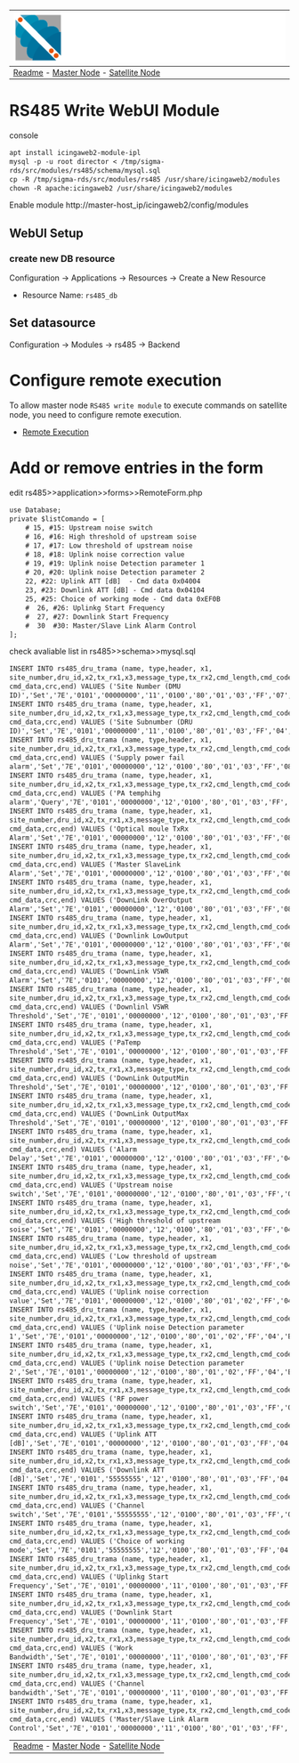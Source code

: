 | ![Sigma Telecom](/docs/logo-sigma.svg)                                                                                 |
| ---------------------------------------------------------------------------------------------------------------------- |
| [Readme](/readme.md) - [Master Node](/docs/setup_master_debian.md) - [Satellite Node](/docs/setup_satellite_debian.md) |

# RS485 Write WebUI Module

console

```
apt install icingaweb2-module-ipl
mysql -p -u root director < /tmp/sigma-rds/src/modules/rs485/schema/mysql.sql
cp -R /tmp/sigma-rds/src/modules/rs485 /usr/share/icingaweb2/modules
chown -R apache:icingaweb2 /usr/share/icingaweb2/modules
```

Enable module http://master-host_ip/icingaweb2/config/modules

## WebUI Setup

### create new DB resource

Configuration -> Applications -> Resources -> Create a New Resource

- Resource Name: `rs485_db`

## Set datasource

Configuration -> Modules -> rs485 -> Backend


# Configure remote execution

To allow master node `RS485 write module` to execute commands on satellite node, you need to configure remote execution.
- [Remote Execution](/docs/remote_execution.md)

# Add or remove entries in the form

edit rs485>>application>>forms>>RemoteForm.php

    use Database;
    private $listComando = [
        # 15, #15: Upstream noise switch
        # 16, #16: High threshold of upstream soise
        # 17, #17: Low threshold of upstream noise
        # 18, #18: Uplink noise correction value
        # 19, #19: Uplink noise Detection parameter 1
        # 20, #20: Uplink noise Detection parameter 2
        22, #22: Uplink ATT [dB]  - Cmd data 0x04004
        23, #23: Downlink ATT [dB] - Cmd data 0x04104
        25, #25: Choice of working mode - Cmd data 0xEF0B
        #  26, #26: Uplinkg Start Frequency
        #  27, #27: Downlink Start Frequency
        #  30  #30: Master/Slave Link Alarm Control
    ];

check avaliable list in rs485>>schema>>mysql.sql

    INSERT INTO rs485_dru_trama (name, type,header, x1, site_number,dru_id,x2,tx_rx1,x3,message_type,tx_rx2,cmd_length,cmd_code, cmd_data,crc,end) VALUES ('Site Number (DMU ID)','Set','7E','0101','00000000','11','0100','80','01','03','FF','07','0101','00000000','DB30','7E');
    INSERT INTO rs485_dru_trama (name, type,header, x1, site_number,dru_id,x2,tx_rx1,x3,message_type,tx_rx2,cmd_length,cmd_code, cmd_data,crc,end) VALUES ('Site Subnumber (DRU ID)','Set','7E','0101','00000000','11','0100','80','01','03','FF','04','0201','11','B7E0','7E');
    INSERT INTO rs485_dru_trama (name, type,header, x1, site_number,dru_id,x2,tx_rx1,x3,message_type,tx_rx2,cmd_length,cmd_code, cmd_data,crc,end) VALUES ('Supply power fail alarm','Set','7E','0101','00000000','12','0100','80','01','03','FF','08','0103','0004010200','386','7E');
    INSERT INTO rs485_dru_trama (name, type,header, x1, site_number,dru_id,x2,tx_rx1,x3,message_type,tx_rx2,cmd_length,cmd_code, cmd_data,crc,end) VALUES ('PA temphihg alarm','Query','7E','0101','00000000','12','0100','80','01','03','FF','08','0603','0004060200','D71A','7E');
    INSERT INTO rs485_dru_trama (name, type,header, x1, site_number,dru_id,x2,tx_rx1,x3,message_type,tx_rx2,cmd_length,cmd_code, cmd_data,crc,end) VALUES ('Optical moule TxRx Alarm','Set','7E','0101','00000000','12','0100','80','01','03','FF','08','0E03','00040E0200','DB20','7E');
    INSERT INTO rs485_dru_trama (name, type,header, x1, site_number,dru_id,x2,tx_rx1,x3,message_type,tx_rx2,cmd_length,cmd_code, cmd_data,crc,end) VALUES ('Master SlaveLink Alarm','Set','7E','0101','00000000','12','0100','80','01','03','FF','08','0F03','00040F0200','8AAF','7E');
    INSERT INTO rs485_dru_trama (name, type,header, x1, site_number,dru_id,x2,tx_rx1,x3,message_type,tx_rx2,cmd_length,cmd_code, cmd_data,crc,end) VALUES ('DownLink OverOutput Alarm','Set','7E','0101','00000000','12','0100','80','01','03','FF','08','1203','0004120200','C973','7E');
    INSERT INTO rs485_dru_trama (name, type,header, x1, site_number,dru_id,x2,tx_rx1,x3,message_type,tx_rx2,cmd_length,cmd_code, cmd_data,crc,end) VALUES ('Downlink LowOutput Alarm','Set','7E','0101','00000000','12','0100','80','01','03','FF','08','1303','0004130200','98FC','7E');
    INSERT INTO rs485_dru_trama (name, type,header, x1, site_number,dru_id,x2,tx_rx1,x3,message_type,tx_rx2,cmd_length,cmd_code, cmd_data,crc,end) VALUES ('DownLink VSWR Alarm','Set','7E','0101','00000000','12','0100','80','01','03','FF','08','1403','0004140200','4C60','7E');
    INSERT INTO rs485_dru_trama (name, type,header, x1, site_number,dru_id,x2,tx_rx1,x3,message_type,tx_rx2,cmd_length,cmd_code, cmd_data,crc,end) VALUES ('Downlinl VSWR Threshold','Set','7E','0101','00000000','12','0100','80','01','03','FF','04','5004','00','A33C','7E');
    INSERT INTO rs485_dru_trama (name, type,header, x1, site_number,dru_id,x2,tx_rx1,x3,message_type,tx_rx2,cmd_length,cmd_code, cmd_data,crc,end) VALUES ('PaTemp Threshold','Set','7E','0101','00000000','12','0100','80','01','03','FF','04','5104','00','930B','7E');
    INSERT INTO rs485_dru_trama (name, type,header, x1, site_number,dru_id,x2,tx_rx1,x3,message_type,tx_rx2,cmd_length,cmd_code, cmd_data,crc,end) VALUES ('DownLink OutputMin Threshold','Set','7E','0101','00000000','12','0100','80','01','03','FF','04','5504','00','53D7','7E');
    INSERT INTO rs485_dru_trama (name, type,header, x1, site_number,dru_id,x2,tx_rx1,x3,message_type,tx_rx2,cmd_length,cmd_code, cmd_data,crc,end) VALUES ('DownLink OutputMax Threshold','Set','7E','0101','00000000','12','0100','80','01','03','FF','04','5604','00','38E','7E');
    INSERT INTO rs485_dru_trama (name, type,header, x1, site_number,dru_id,x2,tx_rx1,x3,message_type,tx_rx2,cmd_length,cmd_code, cmd_data,crc,end) VALUES ('Alarm Delay','Set','7E','0101','00000000','12','0100','80','01','03','FF','04','270A','00','3442','7E');
    INSERT INTO rs485_dru_trama (name, type,header, x1, site_number,dru_id,x2,tx_rx1,x3,message_type,tx_rx2,cmd_length,cmd_code, cmd_data,crc,end) VALUES ('Upstream noise switch','Set','7E','0101','00000000','12','0100','80','01','03','FF','04','E00B','00','62D2','7E');
    INSERT INTO rs485_dru_trama (name, type,header, x1, site_number,dru_id,x2,tx_rx1,x3,message_type,tx_rx2,cmd_length,cmd_code, cmd_data,crc,end) VALUES ('High threshold of upstream soise','Set','7E','0101','00000000','12','0100','80','01','03','FF','04','E10B','00','52E5','7E');
    INSERT INTO rs485_dru_trama (name, type,header, x1, site_number,dru_id,x2,tx_rx1,x3,message_type,tx_rx2,cmd_length,cmd_code, cmd_data,crc,end) VALUES ('Low threshold of upstream noise','Set','7E','0101','00000000','12','0100','80','01','03','FF','04','E20B','00','2BC','7E');
    INSERT INTO rs485_dru_trama (name, type,header, x1, site_number,dru_id,x2,tx_rx1,x3,message_type,tx_rx2,cmd_length,cmd_code, cmd_data,crc,end) VALUES ('Uplink noise correction value','Set','7E','0101','00000000','12','0100','80','01','02','FF','04','E30B','00','328B','7E');
    INSERT INTO rs485_dru_trama (name, type,header, x1, site_number,dru_id,x2,tx_rx1,x3,message_type,tx_rx2,cmd_length,cmd_code, cmd_data,crc,end) VALUES ('Uplink noise Detection parameter 1','Set','7E','0101','00000000','12','0100','80','01','02','FF','04','E40B','00','A20E','7E');
    INSERT INTO rs485_dru_trama (name, type,header, x1, site_number,dru_id,x2,tx_rx1,x3,message_type,tx_rx2,cmd_length,cmd_code, cmd_data,crc,end) VALUES ('Uplink noise Detection parameter 2','Set','7E','0101','00000000','12','0100','80','01','02','FF','04','E50B','00','2B9F','7E');
    INSERT INTO rs485_dru_trama (name, type,header, x1, site_number,dru_id,x2,tx_rx1,x3,message_type,tx_rx2,cmd_length,cmd_code, cmd_data,crc,end) VALUES ('RF power switch','Set','7E','0101','00000000','12','0100','80','01','03','FF','04','0104','01','8AAC','7E');
    INSERT INTO rs485_dru_trama (name, type,header, x1, site_number,dru_id,x2,tx_rx1,x3,message_type,tx_rx2,cmd_length,cmd_code, cmd_data,crc,end) VALUES ('Uplink ATT [dB]','Set','7E','0101','00000000','12','0100','80','01','03','FF','04','4004','0000','0000','7F');
    INSERT INTO rs485_dru_trama (name, type,header, x1, site_number,dru_id,x2,tx_rx1,x3,message_type,tx_rx2,cmd_length,cmd_code, cmd_data,crc,end) VALUES ('Downlink ATT [dB]','Set','7E','0101','55555555','12','0100','80','01','03','FF','04','4104','00','F048','7E');
    INSERT INTO rs485_dru_trama (name, type,header, x1, site_number,dru_id,x2,tx_rx1,x3,message_type,tx_rx2,cmd_length,cmd_code, cmd_data,crc,end) VALUES ('Channel switch','Set','7E','0101','55555555','12','0100','80','01','03','FF','05','160A','0000','8AAC','7E');
    INSERT INTO rs485_dru_trama (name, type,header, x1, site_number,dru_id,x2,tx_rx1,x3,message_type,tx_rx2,cmd_length,cmd_code, cmd_data,crc,end) VALUES ('Choice of working mode','Set','7E','0101','55555555','12','0100','80','01','03','FF','04','EF0B','00','53FE','7E');
    INSERT INTO rs485_dru_trama (name, type,header, x1, site_number,dru_id,x2,tx_rx1,x3,message_type,tx_rx2,cmd_length,cmd_code, cmd_data,crc,end) VALUES ('Uplinkg Start Frequency','Set','7E','0101','00000000','11','0100','80','01','03','FF','07','180A','10A13F00','2452','7E');
    INSERT INTO rs485_dru_trama (name, type,header, x1, site_number,dru_id,x2,tx_rx1,x3,message_type,tx_rx2,cmd_length,cmd_code, cmd_data,crc,end) VALUES ('Downlink Start Frequency','Set','7E','0101','00000000','11','0100','80','01','03','FF','07','190A','B0274100','8417','7E');
    INSERT INTO rs485_dru_trama (name, type,header, x1, site_number,dru_id,x2,tx_rx1,x3,message_type,tx_rx2,cmd_length,cmd_code, cmd_data,crc,end) VALUES ('Work Bandwidth','Set','7E','0101','00000000','11','0100','80','01','03','FF','07','1A0A','30750000','64D9','7E');
    INSERT INTO rs485_dru_trama (name, type,header, x1, site_number,dru_id,x2,tx_rx1,x3,message_type,tx_rx2,cmd_length,cmd_code, cmd_data,crc,end) VALUES ('Channel bandwidth','Set','7E','0101','00000000','11','0100','80','01','03','FF','07','1B0A','7D000000','C49C','7E');
    INSERT INTO rs485_dru_trama (name, type,header, x1, site_number,dru_id,x2,tx_rx1,x3,message_type,tx_rx2,cmd_length,cmd_code, cmd_data,crc,end) VALUES ('Master/Slave Link Alarm Control','Set','7E','0101','00000000','11','0100','80','01','03','FF','04','0F02','00','C49C','7E');



|                                                                                                                        |
| ---------------------------------------------------------------------------------------------------------------------- |
| [Readme](/readme.md) - [Master Node](/docs/setup_master_debian.md) - [Satellite Node](/docs/setup_satellite_debian.md) |
